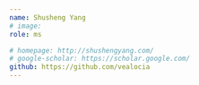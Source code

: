 ```yaml
---
name: Shusheng Yang
# image:
role: ms

# homepage: http://shushengyang.com/
# google-scholar: https://scholar.google.com/
github: https://github.com/vealocia
---
```

